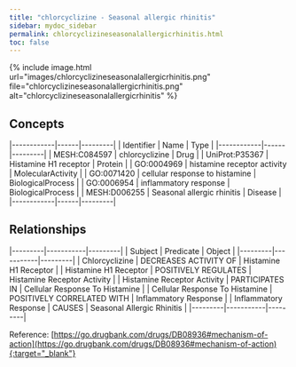 ```yaml
---
title: "chlorcyclizine - Seasonal allergic rhinitis"
sidebar: mydoc_sidebar
permalink: chlorcyclizineseasonalallergicrhinitis.html
toc: false 
---
```


{% include image.html url="images/chlorcyclizineseasonalallergicrhinitis.png" file="chlorcyclizineseasonalallergicrhinitis.png" alt="chlorcyclizineseasonalallergicrhinitis" %}

## Concepts

|------------|------|---------|
| Identifier | Name | Type    |
|------------|------|---------|
| MESH:C084597 | chlorcyclizine | Drug |
| UniProt:P35367 | Histamine H1 receptor | Protein |
| GO:0004969 | histamine receptor activity | MolecularActivity |
| GO:0071420 | cellular response to histamine | BiologicalProcess |
| GO:0006954 | inflammatory response | BiologicalProcess |
| MESH:D006255 | Seasonal allergic rhinitis | Disease |
|------------|------|---------|

## Relationships

|---------|-----------|---------|
| Subject | Predicate | Object  |
|---------|-----------|---------|
| Chlorcyclizine | DECREASES ACTIVITY OF | Histamine H1 Receptor |
| Histamine H1 Receptor | POSITIVELY REGULATES | Histamine Receptor Activity |
| Histamine Receptor Activity | PARTICIPATES IN | Cellular Response To Histamine |
| Cellular Response To Histamine | POSITIVELY CORRELATED WITH | Inflammatory Response |
| Inflammatory Response | CAUSES | Seasonal Allergic Rhinitis |
|---------|-----------|---------|

Reference: [https://go.drugbank.com/drugs/DB08936#mechanism-of-action](https://go.drugbank.com/drugs/DB08936#mechanism-of-action){:target="_blank"}